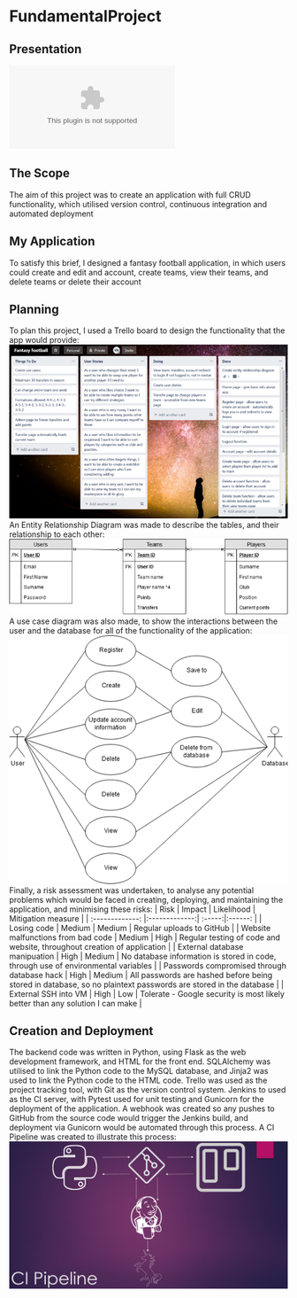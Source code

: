 # FundamentalProject
## Presentation
![Presentation](https://github.com/devops-cohort/vieran/blob/test/Documentation/Fantasy_Football_Presentation.pptx)
## The Scope
The aim of this project was to create an application with full CRUD functionality, which utilised version control, continuous integration and automated deployment
## My Application
To satisfy this brief, I designed a fantasy football application, in which users could create and edit and account, create teams, view their teams, and delete teams or delete their account
## Planning
To plan this project, I used a Trello board to design the functionality that the app would provide:
![Trello board](https://github.com/devops-cohort/vieran/blob/test/Documentation/Trello_board.png)
An Entity Relationship Diagram was made to describe the tables, and their relationship to each other:
![ERD](https://github.com/devops-cohort/vieran/blob/test/Documentation/ERD.png)
A use case diagram was also made, to show the interactions between the user and the database for all of the functionality of the application:
![Use case diagram](https://github.com/devops-cohort/vieran/blob/test/Documentation/Use_case.png)
Finally, a risk assessment was undertaken, to analyse any potential problems which would be faced in creating, deploying, and maintaining the application, and minimising these risks:
| Risk      | Impact         | Likelihood  | Mitigation measure |
| :-------------: |:-------------:| :-----:|:------: |
| Losing code     | Medium | Medium | Regular uploads to GitHub |
| Website malfunctions from bad code     | Medium | High | Regular testing of code and website, throughout creation of application |
| External database manipuation    | High | Medium | No database information is stored in code, through use of environmental variables |
| Passwords compromised through database hack    | High | Medium | All passwords are hashed before being stored in database, so no plaintext passwords are stored in the database |
| External SSH into VM     | High | Low | Tolerate - Google security is most likely better than any solution I can make |
## Creation and Deployment
The backend code was written in Python, using Flask as the web development framework, and HTML for the front end. SQLAlchemy was utilised to link the Python code to the MySQL database, and Jinja2 was used to link the Python code to the HTML code. Trello was used as the project tracking tool, with Git as the version control system. Jenkins to used as the CI server, with Pytest used for unit testing and Gunicorn for the deployment of the application. A webhook was created so any pushes to GitHub from the source code would trigger the Jenkins build, and deployment via Gunicorn would be automated through this process. A CI Pipeline was created to illustrate this process:
![CI Pipeline](https://github.com/devops-cohort/vieran/blob/test/Documentation/CI_Pipeline.png)
